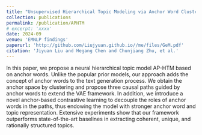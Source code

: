 ```yaml
---
title: "Unsupervised Hierarchical Topic Modeling via Anchor Word Clustering and Path Guidance"
collection: publications
permalink: /publication/APHTM
# excerpt: 'xxxx'
date: 2024-09
venue: 'EMNLP findings'
paperurl: 'http://github.com/Liujyuan.github.io//me/files/GeM.pdf'
citation: 'Jiyuan Liu and Hegang Chen and Chunjiang Zhu, et al.'
---
```


In this paper, we propose a neural hierarchical topic model AP-HTM based on anchor words. Unlike the popular prior models, our approach adds the concept of anchor words to the text generation process. We obtain the anchor space by clustering and propose three causal paths guided by anchor words to extend the VAE framework. In addition, we introduce a novel anchor-based contrastive learning to decouple the roles of anchor words in the paths, thus endowing the model with stronger anchor word and topic representation. Extensive experiments show that our framework outperforms state-of-the-art baselines in extracting coherent, unique, and rationally structured topics.
